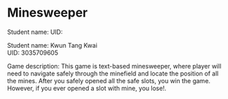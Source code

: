 # Minesweeper

Student name:
UID:

Student name: Kwun Tang Kwai     
UID: 3035709605

Game description:
This game is text-based minesweeper, where player will need to navigate safely through the minefield and locate the position of all the mines. After you safely opened all the safe slots, you win the game. However, if you ever opened a slot with mine, you lose!. 
